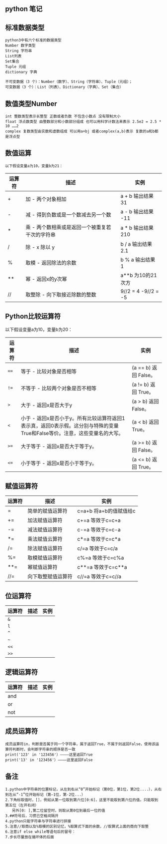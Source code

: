 ## python 笔记

## 标准数据类型
    python3中有六个标准的数据类型
    Number 数字类型
    String 字符串
    List列表
    Set集合
    Tuple 元组
    dictionary 字典

    不可变数据（3 个）：Number（数字）、String（字符串）、Tuple（元组）；
    可变数据（3 个）：List（列表）、Dictionary（字典）、Set（集合）

## 数值类型Number
    int 整数类型表示长整型 正数或者负数 不包含小数点 没有限制大小
    float 浮点数类型 由整数部分和小数部分组成 也可以用科学计数法来表示 2.5e2 = 2.5 * 10 ……2
    complex 复数类型由实数和虚数组成 可以用a+bj 或者complex(a,b)表示 复数的a和b都是浮点型
    
## 数值运算
    
    以下假设变量a为10，变量b为21：

|运算符|描述|实例|
|-----|---|---|
|+|加 - 两个对象相加| a + b 输出结果 31|
|-|减 - 得到负数或是一个数减去另一个数| a - b 输出结果 -11|
|*|乘 - 两个数相乘或是返回一个被重复若干次的字符串| a * b 输出结果 210|
|/|除 - x 除以 y |b / a 输出结果 2.1|
|%|取模 - 返回除法的余数 |b % a 输出结果 1|
|**|幂 - 返回x的y次幂 |a**b 为10的21次方|
|//|取整除 - 向下取接近除数的整数|9//2 = 4  -9//2 = -5|


## Python比较运算符

以下假设变量a为10，变量b为20：

|运算符|描述|实例|
|-----|-----|-----|
| `==` | 等于 - 比较对象是否相等| (a == b) 返回 False。 |
| `!=` | 不等于 - 比较两个对象是否不相等| (a != b) 返回 True。|
| `>` | 大于 - 返回x是否大于y |(a > b) 返回 False。|
|  `<` | 小于 - 返回x是否小于y。所有比较运算符返回1表示真，返回0表示假。这分别与特殊的变量True和False等价。注意，这些变量名的大写。 |(a < b) 返回 True。 |
| `>=` | 大于等于 - 返回x是否大于等于y。 |(a >= b) 返回 False。|
| `<=` | 小于等于 - 返回x是否小于等于y。| (a <= b) 返回 True。|


## 赋值运算符

|运算符|描述|实例|
|-----|-----|-----|
|=|简单的赋值运算符|c=a+b 将a+b的值赋值给c|
|+=|加法赋值运算符|c+=a 等效于c=c+a|
|-=|减法赋值运算符|c-=a 等效于c=c-a|
|*=|乘法赋值云算符|c*=a 等效于c=c*a|
|/=|除法赋值运算符|c/=a 等效于c=c/a|
|%=|取模赋值运算符|c%=a 等效于c=c%a|
|**=|幂赋值运算符|c**=a 等效于c=c**a|
|//=|向下取整赋值运算符|c//=a 等效于c=c//a|


## 位运算符
|运算符|描述|实例|
|-----|-----|-----|
|`&`||
|`l`||
|`^`||
|`~`||
|`<<`||
|`>>`||

## 逻辑运算符

|运算符|描述|实例|
|-----|-----|-----|
|and||
|or||
|not||

## 成员运算符
    成员运算符in，判断是否属于同一个字符串，属于返回True，不属于则返回False，使用该运算符判断时，会判断字符串的顺序是否一致
    print('123' in '123456'）————这里返回True
    print('13' in '123456'）————这里返回False


## 备注
    1.python中字符串的位置标记，从左到右从“0”开始标记（第0位，第1位，第2位....），从右到左从“-1”位开始标记（第—1位，第-2位...）
    2.下角标取值时，[]，例如从第一位取到第六位[0:6]，这里不能取到第六位的值，只能取到第五位（左开右闭）
       另外[0: ],第二位留空时，则取从第0位到最后一位的值
    3.##符号后，习惯已空格间隔开
    4.python只能字符串与字符串进行拼接
    5.注意//取商以及%取模的区别记忆，%取算式下面的余数，//取算式上面的商向下取整
    6.注意if else while等语句后的冒号：
    7.步长尽量放在循环体的后面



